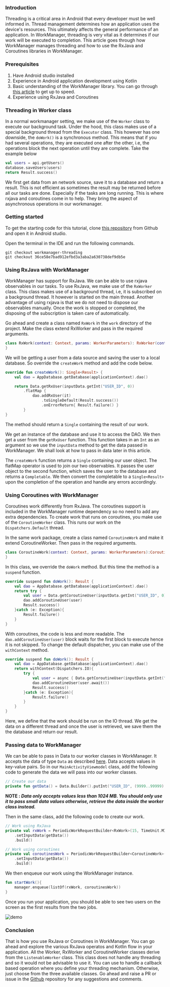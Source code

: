 ### Introduction
Threading is a critical area in Android that every developer must be well informed in. Thread management determines how an application uses the device's resources. This ultimately affects the general performance of an application. In WorkManager, threading is very vital as it determines if our work will be executed to completion. This article goes through how WorkManager manages threading and how to use the RxJava and Coroutines libraries in WorkManager.

### Prerequisites
1. Have Android studio installed
2. Experience in Android application development using Kotlin
3. Basic understanding of the WorkManager library. You can go through [this article](/engineering-educaion/android-workmanager) to get up to speed.
4. Experience using RxJava and Coroutines

### Threading in Worker class
In a normal workmanager setting, we make use of the `Worker` class to execute our background task. Under the hood, this class makes use of a special background thread from the `Executor` class. This however has one downside, the `doWork()` is a synchronous method. This means that if you had several operations, they are executed one after the other, i.e, the operations block the next operation until they are complete. Take the example below

```kotlin
val users = api.getUsers()
database.saveUsers(users)
return Result.success()
```

We first get data from an network source, save it to a database and return a result. This is not efficient as sometimes the result may be returned before all our tasks are done. Especially if the tasks are long running. This is where rxjava and coroutines come in to help. They bring the aspect of asynchronous operations in our workmanager.

### Getting started
To get the starting code for this tutorial, clone [this repository](https://github.com/LinusMuema/kotlin) from Github and open it in Android studio.

Open the terminal in the IDE and run the following commands.

```terminal
git checkout workmanager-threading
git checkout 36ce58e7bad912efbd3a3aba2a630738def9db5e
```

### Using RxJava with WorkManager
WorkManager has support for RxJava. We can be able to use rxjava observables in our tasks. To use RxJava, we make use of the `RxWorker` class. This class makes use of a background thread, i.e, it is subscribed on a background thread. It however is started on the main thread. Another advantage of using rxjava is that we do not need to dispose our observables manually. Once the work is stopped or completed, the disposing of the subscription is taken care of automatically.

Go ahead and create a class named `RxWork` in the `work` directory of the project. Make the class extend RxWorker and pass in the required arguments.

```kotlin
class RxWork(context: Context, params: WorkerParameters): RxWorker(context, params) {
}
```

We will be getting a user from a data source and saving the user to a local database. So override the `createWork` method and add the code below.

```kotlin
override fun createWork(): Single<Result> {
    val dao = AppDatabase.getDatabase(applicationContext).dao()

    return Data.getRxUser(inputData.getInt("USER_ID", 0))
        .flatMap {
            dao.addRxUser(it)
                .toSingleDefault(Result.success())
                .onErrorReturn{ Result.failure() }
        }
}
```

The method should return a `Single` containing the result of our work.

We get an instance of the database and use it to access the DAO. We then get a user from the `getRxUser` function. This function takes in an `Int` as an argument so we use the `inputData` method to get the data passed in WorkManager. We shall look at how to pass in data later in this article.

The `createWork` function returns a `Single` containing our user object. The flatMap operator is used to join our two observables. It passes the user object to the second function, which saves the user to the database and returns a `Completable`. We then convert the completable to a `Single<Result>` upon the completion of the operation and handle any errors accordingly.

### Using Coroutines with WorkManager
Coroutines work differently from RxJava. The coroutines support is included in the WorkManager runtime dependency so no need to add any extra dependencies. To create work that runs on coroutines, you make use of the `CoroutineWorker` class. This runs our work on the `Dispatchers.Default` thread.

In the same work package, create a class named `CoroutineWork` and make it extend CoroutineWorker. Then pass in the required arguments.

```kotlin
class CoroutineWork(context: Context, params: WorkerParameters):CoroutineWorker(context, params) {
}
```

In this class, we override the `doWork` method. But this time the method is a `suspend` function.

```kotlin
override suspend fun doWork(): Result {
    val dao = AppDatabase.getDatabase(applicationContext).dao()
    return try {
        val user = Data.getCoroutineUser(inputData.getInt("USER_ID", 0))
        dao.addCoroutineUser(user)
        Result.success()
    }catch (e: Exception){
        Result.failure()
    }
}
```

With coroutines, the code is less and more readable. The `dao.addCoroutineUser(user)` block waits for the first block to execute hence it is not skipped. To change the default dispatcher, you can make use of the `withContext` method.

```kotlin
override suspend fun doWork(): Result {
    val dao = AppDatabase.getDatabase(applicationContext).dao()
    return withContext(Dispatchers.IO){
        try {
            val user = async { Data.getCoroutineUser(inputData.getInt("USER_ID", 0)) }
            dao.addCoroutineUser(user.await())
            Result.success()
        }catch (e: Exception){
            Result.failure()
        }
    }
}
```

Here, we define that the work should be run on the IO thread. We get the data on a different thread and once the user is retrieved, we save them the the database and return our result.

### Passing data to WorkManager
We can be able to pass in Data to our worker classes in WorkManager. It accepts the data of type `Data` as described [here](https://developer.android.com/topic/libraries/architecture/workmanager/advanced#params). Data accepts values in key-value pairs. So in our `MainActivityViewmodel` class, add the following code to generate the data we will pass into our worker classes.

```kotlin
// Create our data
private fun getData() = Data.Builder().putInt("USER_ID", (9999..99999).random()).build()
```

**NOTE : _Data only accepts values less than 1024 MB. You should only use it to pass small data values otherwise, retrieve the data inside the worker class instead._**

Then in the same class, add the following code to create our work.

```kotlin
// Work using RxJava
private val rxWork = PeriodicWorkRequestBuilder<RxWork>(15, TimeUnit.MINUTES)
    .setInputData(getData())
    .build()

// Work using coroutines
private val coroutinesWork = PeriodicWorkRequestBuilder<CoroutineWork>(15, TimeUnit.MINUTES)
    .setInputData(getData())
    .build()
```

We then enqueue our work using the WorkManager instance.

```kotlin
fun startWork(){
    manager.enqueue(listOf(rxWork, coroutinesWork))
}
```

Once you run your application, you should be able to see two users on the screen as the first results from the two jobs.


![demo](/engineering-education/threading-workmanager/demo.png)

### Conclusion
That is how you use RxJava or Coroutines in WorkManager. You can go ahead and explore the various RxJava operatos and Kotlin flow in your application. All the Worker, RxWorker and CoroutineWorker classes derive from the `ListenableWorker` class. This class does not handle any threading and so it would not be advisable to use it. You can use to handle a callback based operation where you define your threading mechanism. Otherwise, just choose from the three available classes. Go ahead and raise a PR or issue in the [Github](https://github.com/LinusMuema/kotlin/tree/workmanager-threading) repository for any suggestions and comments.
